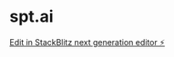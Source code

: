 # spt.ai

[Edit in StackBlitz next generation editor ⚡️](https://stackblitz.com/~/github.com/ezeeFlop/spt.ai)